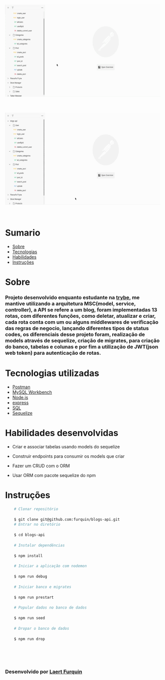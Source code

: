 <div align="center"> 
    <img width="600px" height="300px" align="center"src="./README/VerificacaoPost.gif">
</div>

<br>
<br>
<br>


<div align="center"> 
    <img width="600px" height="300px" align="center"src="./README/VerificacaoToken.gif">
</div>

<br>
<br>

# Sumario
   - [Sobre](#sobre)
   - [Tecnologias](#tecnologias-utilizadas)
   - [Habilidades](#habilidades-desenvolvidas)
   - [Instruções](#instruções)
#

# Sobre

### Projeto desenvolvido enquanto estudante na [trybe](https://www.betrybe.com/formacao-desenvolvimento-web), me mantive utilizando a arquitetura MSC(model, service, controller), a API se refere a um blog, foram implementadas 13 rotas, com diferentes funções, como deletar, atualizar e criar, cada rota conta com um ou alguns middlewares de verificação das regras de negocio, lançando diferentes tipos de status codes, os diferenciais desse projeto foram, realização de models através de sequelize, criação de migrates, para criação do banco, tabelas e colunas e por fim a utilização de JWT(json web token) para autenticação de rotas.

#

# Tecnologias utilizadas
- [Postman](https://www.postman.com/)
- [MySQL Workbench](https://www.mysql.com/products/workbench/)
- [Node.js](https://nodejs.org/en/about/)
- [express](https://expressjs.com/pt-br/)
- [SQL](https://www.w3schools.com/sql/)
- [Sequelize](https://sequelize.org/)
#

# Habilidades desenvolvidas
- Criar e associar tabelas usando models do sequelize
- Construir endpoints para consumir os models que criar
- Fazer um CRUD com o ORM

- Usar ORM com pacote sequelize do npm

#

# Instruções

```bash
    # Clonar repositório

    $ git clone git@github.com:furquin/blogs-api.git
    # Entrar no diretório

    $ cd blogs-api

    # Instalar dependências

    $ npm install

    # Iniciar a aplicação com nodemon

    $ npm run debug

    # Iniciar banco e migrates

    $ npm run prestart

    # Popular dados no banco de dados

    $ npm run seed

    # Dropar o banco de dados

    $ npm run drop

```

<br>
<br>
<br>

### Desenvolvido por [Laert Furquin](https://github.com/furquin) 

